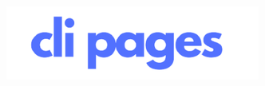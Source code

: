 <div align="center">
  <br />
  <p>
    <a href="https://www.npmjs.com/package/cli-pages"><img style="margin-top:-4%" src="https://raw.githubusercontent.com/jaipack17/cli-pagees/main/assets/cli_pages-removebg-preview%20(1).png" width="546" alt="clipageslogo" /></a>
  </p>
  <br />
<!--   <p>
    <a href="https://www.npmjs.com/package/ruxe"><img src="https://img.shields.io/npm/v/ruxe.svg?maxAge=3600" alt="NPM version" /></a>
    <a href="https://www.npmjs.com/package/ruxe"><img src="https://img.shields.io/npm/dt/ruxe.svg?maxAge=3600" alt="NPM downloads" /></a>
  </p> -->
</div>
